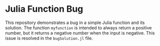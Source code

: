 # Julia Function Bug

This repository demonstrates a bug in a simple Julia function and its solution. The function `myfunction` is intended to always return a positive number, but it returns a negative number when the input is negative. This issue is resolved in the `bugSolution.jl` file.